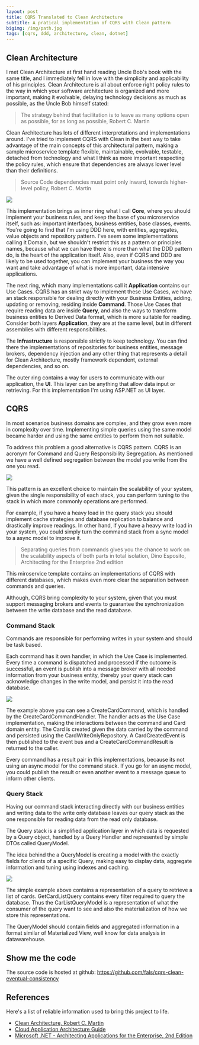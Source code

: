 ```yaml
---
layout: post
title: CQRS Translated to Clean Architecture
subtitle: A pratical implementation of CQRS with Clean pattern
bigimg: /img/path.jpg
tags: [cqrs, ddd, architecture, clean, dotnet]
---
```


## Clean Architecture

I met Clean Architecture at first hand reading Uncle Bob's book with the same title, and I immediately fell in love with the simplicity and applicability of his principles. Clean Architecture is all about enforce right policy rules to the way in which your software architecture is organized and more important, making it evolvable, delaying technology decisions as much as possible, as the Uncle Bob himself stated:   

>The strategy behind that facilitation is to leave as many options open as possible, for as long as possible, Robert C. Martin

Clean Architecture has lots of different interpretations and implementations around. I've tried to implement CQRS with Clean in the best way to take advantage of the main concepts of this architectural pattern, making a sample microservice template flexible, maintainable, evolvable, testable, detached from technology and what I think as more important respecting the policy rules, which ensure that dependencies are always lower level than their definitions.

>Source Code dependencies must point only inward, towards higher-level policy, Robert C. Martin

![](https://raw.githubusercontent.com/fals/cqrs-clean-eventual-consistency/master/docs/cqrs-clean.png)

This implementation brings as inner ring what I call **Core**, where you should implement your business rules, and keep the base of you microservice itself, such as: important interfaces, business entities, base classes, events. You're going to find that I'm using DDD here, with entities, aggregates, value objects and repository pattern. I've seem some implementations calling it Domain, but we shouldn't restrict this as a pattern or principles names, because what we can have there is more than what the DDD pattern do, is the heart of the application itself. Also, even if CQRS and DDD are likely to be used together, you can implement your business the way you want and take advantage of what is more important, data intensive applications.

The next ring, which many implementations call it **Application** contains our Use Cases. CQRS has an strict way to implement these Use Cases, we have an stack responsible for dealing directly with your Business Entities, adding, updating or removing, residing inside **Command**. Those Use Cases that require reading data are inside **Query**, and also the ways to transform business entities to Derived Data format, which is more suitable for reading. Consider both layers **Application**, they are at the same level, but in different assemblies with different responsibilities. 

The **Infrastructure** is responsible strictly to keep technology. You can find there the implementations of repositories for business entities, message brokers, dependency injection and any other thing that represents a detail for Clean Architecture, mostly framework dependent, external dependencies, and so on.

The outer ring contains a way for users to communicate with our application, the **UI**. This layer can be anything that allow data input or retrieving. For this implementation I'm using ASP.NET as UI layer.

## CQRS

In most scenarios business domains are complex, and they grow even more in complexity over time. Implementing simple queries using the same model became harder and using the same entities to perform them not suitable. 

To address this problem a good alternative is CQRS pattern. CQRS is an acronym for Command and Query Responsibility Segregation. As mentioned we have a well defined segregation between the model you write from the one you read.

![](https://raw.githubusercontent.com/fals/cqrs-clean-eventual-consistency/master/docs/cqrs_layer_diagram.png)

This pattern is an excellent choice to maintain the scalability of your system, given the single responsibility of each stack, you can perform tuning to the stack in which more commonly operations are performed. 

For example, if you have a heavy load in the query stack you should implement cache strategies and database replication to balance and drastically improve readings. In other hand, if you have a heavy write load in your system, you could simply turn the command stack from a sync model to a async model to improve it.

> Separating queries from commands gives you the chance to work on the scalability aspects of both
> parts in total isolation, Dino Esposito, Architecting for the Enterprise 2nd edition

This miroservice template contains an implementations of CQRS with different databases, which makes even more clear the separation between commands and queries.

Although, CQRS bring complexity to your system, given that you must support messaging brokers and events to guarantee the synchronization between the write database and the read database.

### Command Stack

Commands are responsible for performing writes in your system and should be task based.  

Each command has it own handler, in which the Use Case is implemented. Every time a command is dispatched and processed if the outcome is successful, an event is publish into a message broker with all needed information from your business entity, thereby your query stack can acknowledge changes in the write model, and persist it into the read database.

![](https://raw.githubusercontent.com/fals/cqrs-clean-eventual-consistency/master/docs/create_card_interaction.png)

The example above you can see a CreateCardCommand, which is handled by the CreateCardCommandHandler. The handler acts as the Use Case implementation, making the interactions between the command and Card domain entity. The Card is created given the data carried by the command and persisted using the CardWriteOnlyRepository. A CardCreatedEvent is then published to the event bus and a CreateCardCommandResult is returned to the caller.

Every command has a result pair in this implementations, because its not using an async model for the command stack. If you go for an async model, you could publish the result or even another event to a message queue to inform other clients.

### Query Stack

Having our command stack interacting directly with our business entities and writing data to the write only database leaves our query stack as the one responsible for reading data from the read only database.

The Query stack is a simplified application layer in which data is requested by a Query object, handled by a Query Handler and represented by simple DTOs called QueryModel.

The idea behind the a QueryModel is creating a model with the exactly fields for clients of a specific Query, making easy to display data, aggregate information and tuning  using indexes and caching.

![](https://raw.githubusercontent.com/fals/cqrs-clean-eventual-consistency/master/docs/get_card_list_interaction.png)

The simple example above contains a representation of a query to retrieve a list of cards. GetCardListQuery contains every filter required to query the database. Thus the CarListQueryModel is a representation of what the consumer of the query want to see and also the materialization of how we store this representations. 

The QueryModel should contain fields and aggregated information in a format similar of Materialized View, well know for data analysis in datawarehouse.

## Show me the code

The source code is hosted at github: <a href="https://github.com/fals/cqrs-clean-eventual-consistency" target="_blank">https://github.com/fals/cqrs-clean-eventual-consistency</a>

## References

Here's a list of reliable information used to bring this project to life.

* <a href="https://www.amazon.com/Clean-Architecture-Craftsmans-Software-Structure/dp/0134494164" target="_blank">Clean Architecture, Robert C. Martin</a>
* <a href="https://azure.microsoft.com/en-us/campaigns/cloud-application-architecture-guide/" target="_blank">Cloud Application Architecture Guide</a>
* <a href="https://www.microsoftpressstore.com/store/microsoft-.net-architecting-applications-for-the-enterprise-9780735685352" target="_blank">Microsoft .NET - Architecting Applications for the Enterprise, 2nd Edition</a>

